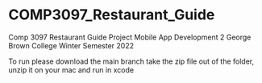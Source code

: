 # COMP3097_Restaurant_Guide
Comp 3097 Restaurant Guide Project Mobile App Development 2 George Brown College Winter Semester 2022

To run please download the main branch take the zip file out of the folder, unzip it on your mac and run in xcode
